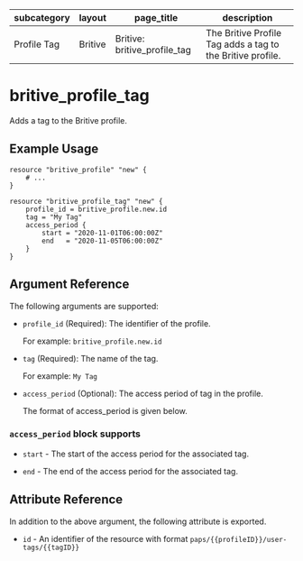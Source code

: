| subcategory  | layout    | page_title                    | description                                            |
| ------------ | --------- | ----------------------------- | ------------------------------------------------------ |
| Profile Tag   | Britive   | Britive: britive_profile_tag   | The Britive Profile Tag adds a tag to the Britive profile. |

# britive\_profile\_tag

Adds a tag to the Britive profile.

## Example Usage

```hcl
resource "britive_profile" "new" {
    # ...
}

resource "britive_profile_tag" "new" {
    profile_id = britive_profile.new.id
    tag = "My Tag"
    access_period {
        start = "2020-11-01T06:00:00Z"
        end   = "2020-11-05T06:00:00Z"
    }
}
```

## Argument Reference

The following arguments are supported:

* `profile_id` (Required): The identifier of the profile.

  For example: `britive_profile.new.id`

* `tag` (Required): The name of the tag.

  For example: `My Tag`

* `access_period` (Optional): The access period of tag in the profile. 

  The format of access_period is given below.


### `access_period` block supports

* `start` - The start of the access period for the associated tag.

* `end` - The end of the access period for the associated tag.

## Attribute Reference

In addition to the above argument, the following attribute is exported.

* `id` - An identifier of the resource with format `paps/{{profileID}}/user-tags/{{tagID}}`
